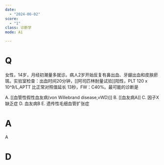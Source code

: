 ```yaml
---
date:
  - "2024-06-02"
score:
  - "1"
class: 诊断学
mode: A1

---
```



# Q
女性，14岁，月经初潮量多就诊。病人2岁开始反复有鼻出血、牙龈出血和皮肤瘀斑。实验室检查：出血时间20分钟，[[阿司匹林耐量试验]]阳性，PLT 120 x 10^9/L,APTT 比正常对照值延长 13秒，FW：C40%。最可能的诊断是

A. [[血管性假性血友病(von Willebrand disease,vWD)]]
B. [[血友病A]]
C. 因子X缺乏症
D. 血友病B 
E. 遗传性毛细血管扩张症

# A

A


# D
